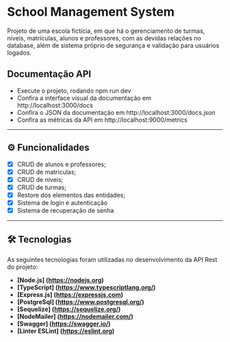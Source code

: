 # School Management System

Projeto de uma escola fictícia, em que há o gerenciamento de turmas, níveis, matrículas, alunos e professores, com as devidas relações no database, além de sistema próprio de segurança e validação para usuários logados.

## Documentação API

- Execute o projeto, rodando npm run dev
- Confira a interface visual da documentação em http://localhost:3000/docs
- Confira o JSON da documentação em http://localhost:3000/docs.json
- Confira as métricas da API em http://localhost:9000/metrics

---

## ⚙️ Funcionalidades

- [x] CRUD de alunos e professores;
- [x] CRUD de matriculas;
- [x] CRUD de níveis;
- [x] CRUD de turmas;
- [x] Restore dos elementos das entidades;
- [x] Sistema de login e autenticação
- [x] Sistema de recuperação de senha

---

## 🛠 Tecnologias

As seguintes tecnologias foram utilizadas no desenvolvimento da API Rest do projeto:

- **[Node.js] (https://nodejs.org)**
- **[TypeScript] (https://www.typescriptlang.org/)**
- **[Express.js] (https://expressjs.com)**
- **[PostgreSql] (https://www.postgresql.org/)**
- **[Sequelize] (https://sequelize.org/)**
- **[NodeMailer] (https://nodemailer.com/)**
- **[Swagger] (https://swagger.io/)**
- **[Linter ESLint] (https://eslint.org)**
